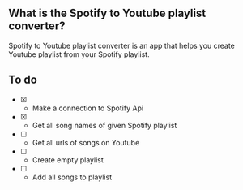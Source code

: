 ## What is the Spotify to Youtube playlist converter?

Spotify to Youtube playlist converter is an app that helps you create Youtube playlist from your Spotify playlist.

## To do

- [x] - Make a connection to Spotify Api
- [x] - Get all song names of given Spotify playlist
- [ ] - Get all urls of songs on Youtube
- [ ] - Create empty playlist
- [ ] - Add all songs to playlist
